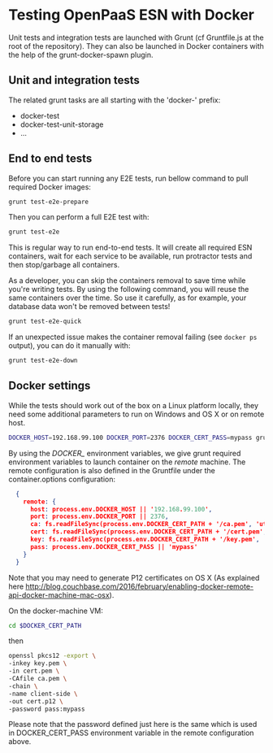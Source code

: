 # Testing OpenPaaS ESN with Docker

Unit tests and integration tests are launched with Grunt (cf Gruntfile.js at the root of the repository).
They can also be launched in Docker containers with the help of the grunt-docker-spawn plugin.

## Unit and integration tests

The related grunt tasks are all starting with the 'docker-' prefix:

- docker-test
- docker-test-unit-storage
- ...

## End to end tests

Before you can start running any E2E tests, run bellow command to pull
required Docker images:

```bash
grunt test-e2e-prepare
```

Then you can perform a full E2E test with:

```bash
grunt test-e2e
```

This is regular way to run end-to-end tests. It will create all required ESN containers, wait for each service to be available, run protractor tests and then stop/garbage all containers.

As a developer, you can skip the containers removal to save time while you're writing tests. By using the following command, you will reuse the same containers over the time. So use it carefully, as for example, your database data won't be removed between tests!

```bash
grunt test-e2e-quick
```

If an unexpected issue makes the container removal failing (see `docker ps` output), you can do it manually with:

```bash
grunt test-e2e-down
```

## Docker settings

While the tests should work out of the box on a Linux platform locally, they need some additional parameters to run on Windows and OS X or on remote host.

```bash
DOCKER_HOST=192.168.99.100 DOCKER_PORT=2376 DOCKER_CERT_PASS=mypass grunt docker-test-modules-midway --docker remote
```

By using the *DOCKER\_* environment variables, we give grunt required environment variables to launch container on the *remote* machine.
The remote configuration is also defined in the Gruntfile under the container.options configuration:

```json
  {
    remote: {
      host: process.env.DOCKER_HOST || '192.168.99.100',
      port: process.env.DOCKER_PORT || 2376,
      ca: fs.readFileSync(process.env.DOCKER_CERT_PATH + '/ca.pem', 'utf-8'),
      cert: fs.readFileSync(process.env.DOCKER_CERT_PATH + '/cert.pem', 'utf-8'),
      key: fs.readFileSync(process.env.DOCKER_CERT_PATH + '/key.pem', 'utf-8'),
      pass: process.env.DOCKER_CERT_PASS || 'mypass'
    }
  }
```

Note that you may need to generate P12 certificates on OS X (As explained here http://blog.couchbase.com/2016/february/enabling-docker-remote-api-docker-machine-mac-osx).

On the docker-machine VM:

```bash
cd $DOCKER_CERT_PATH
```

then

```bash
openssl pkcs12 -export \
-inkey key.pem \
-in cert.pem \
-CAfile ca.pem \
-chain \
-name client-side \
-out cert.p12 \
-password pass:mypass
```

Please note that the password defined just here is the same which is used in DOCKER_CERT_PASS environment variable in the remote configuration above.
